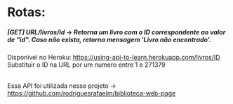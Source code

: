 
# Rotas:<br>

##### [GET] URL/livros/id -> Retorna um livro com o ID correspondente ao valor de "id". Caso não exista, retorna mensagem 'Livro não encontrado'.<br>

Disponivel no Heroku: https://using-api-to-learn.herokuapp.com/livros/ID <br>
Substituir o ID na URL por um numero entre 1 e 271379 <br><br>

Essa API foi utilizada nesse projeto -> https://github.com/rodriguesrafaelm/biblioteca-web-page

